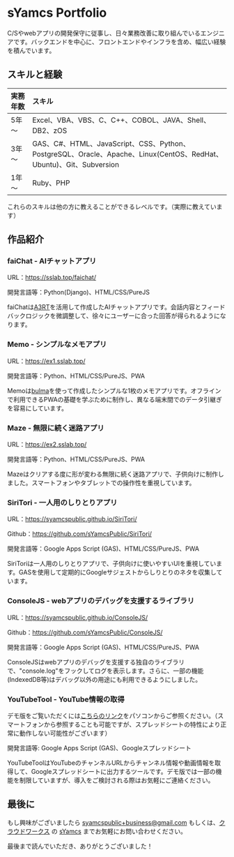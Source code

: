 # sYamcs Portfolio

C/Sやwebアプリの開発保守に従事し、日々業務改善に取り組んでいるエンジニアです。バックエンドを中心に、フロントエンドやインフラを含め、幅広い経験を積んでいます。

## スキルと経験

|実務年数|スキル
|:-|:-
|5年～|Excel、VBA、VBS、C、C++、COBOL、JAVA、Shell、DB2、zOS
|3年～|GAS、C#、HTML、JavaScript、CSS、Python、PostgreSQL、Oracle、Apache、Linux(CentOS、RedHat、Ubuntu)、Git、Subversion
|1年～|Ruby、PHP

これらのスキルは他の方に教えることができるレベルです。（実際に教えています）

## 作品紹介

### faiChat - AIチャットアプリ
URL：https://sslab.top/faichat/

開発言語等：Python(Django)、HTML/CSS/PureJS  

faiChatは[A3RT](https://a3rt.recruit.co.jp/)を活用して作成したAIチャットアプリです。会話内容とフィードバックロジックを微調整して、徐々にユーザーに合った回答が得られるようになります。

### Memo - シンプルなメモアプリ
URL：https://ex1.sslab.top/

開発言語等：Python、HTML/CSS/PureJS、PWA

Memoは[bulma](https://bulma.io/)を使って作成したシンプルな1枚のメモアプリです。オフラインで利用できるPWAの基礎を学ぶために制作し、異なる端末間でのデータ引継ぎを容易にしています。

### Maze - 無限に続く迷路アプリ
URL：https://ex2.sslab.top/

開発言語等：Python、HTML/CSS/PureJS、PWA

Mazeはクリアする度に形が変わる無限に続く迷路アプリで、子供向けに制作しました。スマートフォンやタブレットでの操作性を重視しています。

### SiriTori - 一人用のしりとりアプリ
URL：https://syamcspublic.github.io/SiriTori/  

Github：https://github.com/sYamcsPublic/SiriTori/

開発言語等：Google Apps Script (GAS)、HTML/CSS/PureJS、PWA

SiriToriは一人用のしりとりアプリで、子供向けに使いやすいUIを重視しています。GASを使用して定期的にGoogleサジェストからしりとりのネタを収集しています。

### ConsoleJS - webアプリのデバッグを支援するライブラリ
URL：https://syamcspublic.github.io/ConsoleJS/

Github：https://github.com/sYamcsPublic/ConsoleJS/

開発言語等：Google Apps Script (GAS)、HTML/CSS/PureJS、PWA

ConsoleJSはwebアプリのデバッグを支援する独自のライブラリで、"console.log"をフックしてログを表示します。さらに、一部の機能(IndexedDB等)はデバッグ以外の用途にも利用できるようにしました。

### YouTubeTool - YouTube情報の取得

デモ版をご覧いただくには[こちらのリンク](https://docs.google.com/spreadsheets/d/1gqsHAIswcyhJtCK5gZ05JnLJlLXTB3L9hXpDAm9bITQ/edit#gid=0)をパソコンからご参照ください。（スマートフォンから参照することも可能ですが、スプレッドシートの特性により正常に動作しない可能性がございます）

開発言語等: Google Apps Script (GAS)、Googleスプレッドシート

YouTubeToolはYouTubeのチャンネルURLからチャンネル情報や動画情報を取得して、Googleスプレッドシートに出力するツールです。デモ版では一部の機能を制限していますが、導入をご検討される際はお気軽にご連絡ください。


## 最後に
もし興味がございましたら syamcspublic+business@gmail.com もしくは、[クラウドワークス](https://crowdworks.jp/) の [sYamcs](https://crowdworks.jp/public/employees/156976) までお気軽にお問い合わせください。

最後まで読んでいただき、ありがとうございました！


